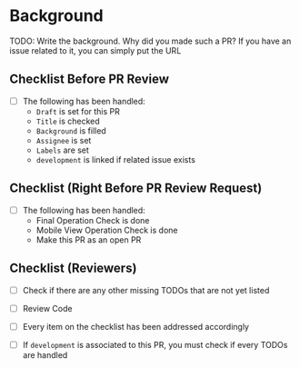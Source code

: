 # Background
TODO: Write the background. Why did you made such a PR? If you have an issue related to it, you can simply put the URL

## Checklist Before PR Review
- [ ] The following has been handled:
  -  `Draft` is set for this PR
  - `Title` is checked
  - `Background` is filled
  - `Assignee` is set
  - `Labels` are set
  - `development` is linked if related issue exists

## Checklist (Right Before PR Review Request)
- [ ] The following has been handled:
  - Final Operation Check is done
  - Mobile View Operation Check is done
  - Make this PR as an open PR

## Checklist (Reviewers)
- [ ] Check if there are any other missing TODOs that are not yet listed
- [ ] Review Code
- [ ] Every item on the checklist has been addressed accordingly
- [ ] If `development` is associated to this PR, you must check if every TODOs are handled


